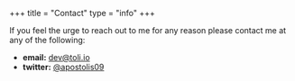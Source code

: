+++
title =  "Contact"
type = "info"
+++

If you feel the urge to reach out to me for any reason please contact me at any of the following:

- **email:** [dev@toli.io](mailto:dev@toli.io)
- **twitter:** [@apostolis09](https://twitter.com/apostolis09)
